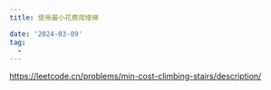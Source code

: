 ```yaml
---
title: 使用最小花费爬楼梯

date: '2024-03-09'
tag:
  - 
---
```

<https://leetcode.cn/problems/min-cost-climbing-stairs/description/>
